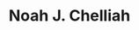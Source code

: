 ---
avatar: /images/people/kernellinux.jpg
avatar_small: /images/people/kernellinux_small.jpg
bio: In 2009 Noah gave up on traditional IT models and started Altispeed Technologies.
  Since 2009 Altispeed has leveraged open source technologies to provide creative
  cost saving solutions without sacrificing quality. As a former host of the Linux
  Action Show Noah couldn't let his passion wind down with the show so teamed up with
  Jupiter Broadcasting to bring you Ask Noah!
homepage: http://asknoahshow.com
instagram: https://instagram.com/kernellinux
linkedin: null
title: Noah J. Chelliah
twitter: https://twitter.com/kernellinux
type: guest
username: kernellinux
youtube: null
---